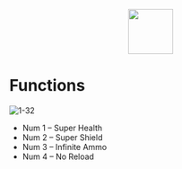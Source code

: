 <div align="center">

  <a href="https://telegra.ph/Cheatlauncher-Github-03-18"><img src="https://github.com/user-attachments/assets/aeef84c5-7161-4447-a06e-68bbaa4d3b10" height="80"></a></div>



# Functions
![1-32](https://github.com/user-attachments/assets/fdd5e739-6d2a-4a76-992e-f7f18050d1a8)
- Num 1 – Super Health
- Num 2 – Super Shield
- Num 3 – Infinite Ammo
- Num 4 – No Reload 
